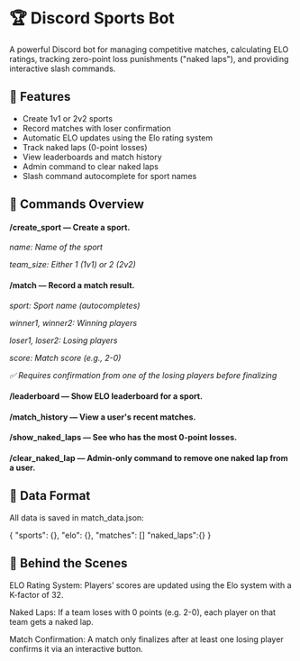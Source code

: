 # 🏆 Discord Sports Bot

A powerful Discord bot for managing competitive matches, calculating ELO ratings, tracking zero-point loss punishments ("naked laps"), and providing interactive slash commands.

## 🔧 Features

- Create 1v1 or 2v2 sports
- Record matches with loser confirmation
- Automatic ELO updates using the Elo rating system
- Track naked laps (0-point losses)
- View leaderboards and match history
- Admin command to clear naked laps
- Slash command autocomplete for sport names


## 💬 Commands Overview
#### /create_sport — Create a sport.

*name: Name of the sport*

*team_size: Either 1 (1v1) or 2 (2v2)*

#### /match — Record a match result.

*sport: Sport name (autocompletes)*

*winner1, winner2: Winning players*

*loser1, loser2: Losing players*

*score: Match score (e.g., 2-0)*

*✅ Requires confirmation from one of the losing players before finalizing*

#### /leaderboard — Show ELO leaderboard for a sport.

#### /match_history — View a user's recent matches.

#### /show_naked_laps — See who has the most 0-point losses.

#### /clear_naked_lap — Admin-only command to remove one naked lap from a user.


## 📂 Data Format
All data is saved in match_data.json:

{
  "sports": {},
  "elo": {},
  "matches": []
  "naked_laps":{}
}

## 🧠 Behind the Scenes
ELO Rating System: Players’ scores are updated using the Elo system with a K-factor of 32.

Naked Laps: If a team loses with 0 points (e.g. 2-0), each player on that team gets a naked lap.

Match Confirmation: A match only finalizes after at least one losing player confirms it via an interactive button.

